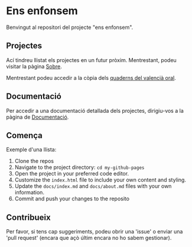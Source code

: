 # Ens enfonsem

Benvingut al repositori del projecte "ens enfonsem".

## Projectes

Ací tindreu llistat els projectes en un futur pròxim. Mentrestant, podeu visitar la pàgina [Sobre](docs/about.md).

Mentrestant podeu accedir a la còpia dels [quaderns del valencià oral](valencia-oral/).

## Documentació

Per accedir a una documentació detallada dels projectes, dirigiu-vos a la pàgina de [Documentació](docs/index.md).

## Comença

Exemple d'una llista:

1. Clone the repos
2. Navigate to the project directory: `cd my-github-pages`
3. Open the project in your preferred code editor.
4. Customize the `index.html` file to include your own content and styling.
5. Update the `docs/index.md` and `docs/about.md` files with your own information.
6. Commit and push your changes to the reposito

## Contribueix

Per favor, si tens cap suggeriments, podeu obrir una 'issue' o enviar una 'pull request' (encara que açò últim encara no ho sabem gestionar).
